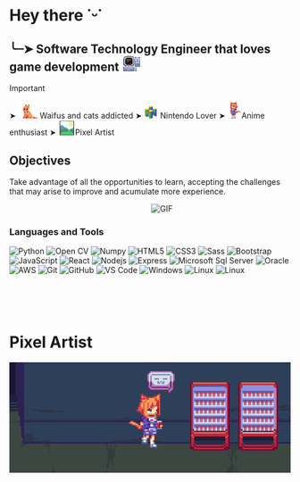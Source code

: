 # Hey there ˙ᵕ˙

## ╰┈➤ Software Technology Engineer that loves game development <img src="no3.png" width="35"/> 

> [!IMPORTANT]
>  ➤  <img src="no5.png" width="35"/> Waifus and cats addicted 
>  ➤  <img src="no4.png" width="25"/> Nintendo Lover 
>  ➤  <img  src="no2.png" width="25"/>Anime enthusiast
>  ➤ <img  src="no6.png" width="30"/>Pixel Artist 

## Objectives
Take advantage of all the opportunities to learn, accepting the challenges that may arise to improve and acumulate more experience.

<img align="right" alt="GIF" src="https://dkrn4sk0rn31v.cloudfront.net/2018/05/29070459/pixelart-octocat.gif" width="250"/>
<br />

### Languages and Tools 


![Python](http://img.shields.io/badge/-%7C%20Python-3776AB?style=flat-square&logo=python&logoColor=ffffff)
![Open CV](https://img.shields.io/badge/-%7C%20OpenCV-3776AB?style=flat-square&logo=opencv&logoColor=ffffff)
![Numpy](https://img.shields.io/badge/-%7C%20NumPy-A100FF?style=flat-square&logo=numpy&logoColor=ffffff)
![HTML5](https://img.shields.io/badge/-%7C%20HTML5-%23E44D27?style=flat-square&logo=html5&logoColor=ffffff)
![CSS3](https://img.shields.io/badge/-%7C%20CSS3-%231572B6?style=flat-square&logo=css3)
![Sass](https://img.shields.io/badge/-%7C%20Sass-%23CC6699?style=flat-square&logo=sass&logoColor=ffffff)
![Bootstrap](https://img.shields.io/badge/-%7C%20Bootstrap-563D7C?style=flat-square&logo=Bootstrap&logoColor=ffffff)
![JavaScript](https://img.shields.io/badge/-%7C%20JavaScript-FF9900?style=flat-square&logo=javascript&logoColor=ffffff)
![React](https://img.shields.io/badge/-%7C%20React-00ccff?style=flat-square&logo=react&logoColor=ffffff)
![Nodejs](https://img.shields.io/badge/-%7C%20Nodejs-339933?style=flat-square&logo=Node.js&logoColor=ffffff)
![Express](https://img.shields.io/badge/-%7C%20Express-181717?style=flat-square&logo=express&logoColor=ffffff)
![Microsoft Sql Server](https://img.shields.io/badge/-%7C%20Sql%20Server-CC2927?style=flat-square&logo=microsoft-sql-server&logoColor=ffffff)
![Oracle](https://img.shields.io/badge/-%7C%20Oracle%20DB-CC2927?style=flat-square&logo=oracle&logoColor=ffffff)
![AWS](https://img.shields.io/badge/-%7C%20AWS-FF9900?style=flat-square&logo=amazonaws&logoColor=ffffff)
![Git](https://img.shields.io/badge/-%7C%20Git-%23F05032?style=flat-square&logo=git&logoColor=%23ffffff)
![GitHub](https://img.shields.io/badge/-%7C%20GitHub-181717?style=flat-square&logo=github)
![VS Code](http://img.shields.io/badge/-%7C%20VS%20Code-007ACC?style=flat-square&logo=visual-studio-code&logoColor=ffffff)
![Windows](http://img.shields.io/badge/-%7C%20Windows-0078D6?style=flat-square&logo=windows&logoColor=ffffff)
![Linux](https://img.shields.io/badge/-%7C%20Linux-A100FF?style=flat-square&logo=linux&logoColor=ffffff)
![Linux](https://img.shields.io/badge/-%7C%20Game%20Maker-339933?style=flat-square&logo=gamemaker&logoColor=ffffff)

<br/><br/><br/>

# Pixel Artist
<img align="right" src="twh3.png" width="1000"/>

